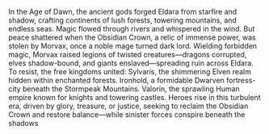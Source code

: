 In the Age of Dawn, the ancient gods forged Eldara from starfire and shadow, crafting continents of lush forests, towering mountains, and endless seas. Magic flowed through rivers and whispered in the wind.
But peace shattered when the Obsidian Crown, a relic of immense power, was stolen by Morvax, once a noble mage turned dark lord. Wielding forbidden magic, Morvax raised legions of twisted creatures—dragons corrupted, elves shadow-bound, and giants enslaved—spreading ruin across Eldara.
To resist, the free kingdoms united:
Sylvaris, the shimmering Elven realm hidden within enchanted forests.
Ironhold, a formidable Dwarven fortress-city beneath the Stormpeak Mountains.
Valorin, the sprawling Human empire known for knights and towering castles.
Heroes rise in this turbulent era, driven by glory, treasure, or justice, seeking to reclaim the Obsidian Crown and restore balance—while sinister forces conspire beneath the shadows
